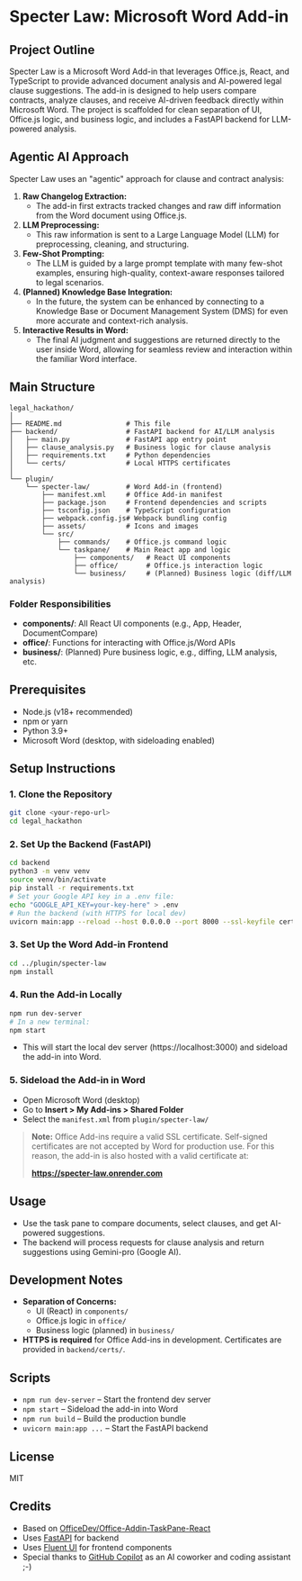 # Specter Law: Microsoft Word Add-in

## Project Outline

Specter Law is a Microsoft Word Add-in that leverages Office.js, React, and TypeScript to provide advanced document analysis and AI-powered legal clause suggestions. The add-in is designed to help users compare contracts, analyze clauses, and receive AI-driven feedback directly within Microsoft Word. The project is scaffolded for clean separation of UI, Office.js logic, and business logic, and includes a FastAPI backend for LLM-powered analysis.

## Agentic AI Approach

Specter Law uses an "agentic" approach for clause and contract analysis:

1. **Raw Changelog Extraction:**
   - The add-in first extracts tracked changes and raw diff information from the Word document using Office.js.
2. **LLM Preprocessing:**
   - This raw information is sent to a Large Language Model (LLM) for preprocessing, cleaning, and structuring.
3. **Few-Shot Prompting:**
   - The LLM is guided by a large prompt template with many few-shot examples, ensuring high-quality, context-aware responses tailored to legal scenarios.
4. **(Planned) Knowledge Base Integration:**
   - In the future, the system can be enhanced by connecting to a Knowledge Base or Document Management System (DMS) for even more accurate and context-rich analysis.
5. **Interactive Results in Word:**
   - The final AI judgment and suggestions are returned directly to the user inside Word, allowing for seamless review and interaction within the familiar Word interface.

## Main Structure

```
legal_hackathon/
│
├── README.md                # This file
├── backend/                 # FastAPI backend for AI/LLM analysis
│   ├── main.py              # FastAPI app entry point
│   ├── clause_analysis.py   # Business logic for clause analysis
│   ├── requirements.txt     # Python dependencies
│   └── certs/               # Local HTTPS certificates
│
└── plugin/
    └── specter-law/         # Word Add-in (frontend)
        ├── manifest.xml     # Office Add-in manifest
        ├── package.json     # Frontend dependencies and scripts
        ├── tsconfig.json    # TypeScript configuration
        ├── webpack.config.js# Webpack bundling config
        ├── assets/          # Icons and images
        └── src/
            ├── commands/    # Office.js command logic
            └── taskpane/    # Main React app and logic
                ├── components/   # React UI components
                ├── office/       # Office.js interaction logic
                └── business/     # (Planned) Business logic (diff/LLM analysis)
```

### Folder Responsibilities
- **components/**: All React UI components (e.g., App, Header, DocumentCompare)
- **office/**: Functions for interacting with Office.js/Word APIs
- **business/**: (Planned) Pure business logic, e.g., diffing, LLM analysis, etc.

## Prerequisites
- Node.js (v18+ recommended)
- npm or yarn
- Python 3.9+
- Microsoft Word (desktop, with sideloading enabled)

## Setup Instructions

### 1. Clone the Repository
```zsh
git clone <your-repo-url>
cd legal_hackathon
```

### 2. Set Up the Backend (FastAPI)
```zsh
cd backend
python3 -m venv venv
source venv/bin/activate
pip install -r requirements.txt
# Set your Google API key in a .env file:
echo "GOOGLE_API_KEY=your-key-here" > .env
# Run the backend (with HTTPS for local dev)
uvicorn main:app --reload --host 0.0.0.0 --port 8000 --ssl-keyfile certs/key.pem --ssl-certfile certs/cert.pem
```

### 3. Set Up the Word Add-in Frontend
```zsh
cd ../plugin/specter-law
npm install
```

### 4. Run the Add-in Locally
```zsh
npm run dev-server
# In a new terminal:
npm start
```
- This will start the local dev server (https://localhost:3000) and sideload the add-in into Word.

### 5. Sideload the Add-in in Word
- Open Microsoft Word (desktop)
- Go to **Insert > My Add-ins > Shared Folder**
- Select the `manifest.xml` from `plugin/specter-law/`

> **Note:** Office Add-ins require a valid SSL certificate. Self-signed certificates are not accepted by Word for production use. For this reason, the add-in is also hosted with a valid certificate at:
>
> **https://specter-law.onrender.com**

## Usage
- Use the task pane to compare documents, select clauses, and get AI-powered suggestions.
- The backend will process requests for clause analysis and return suggestions using Gemini-pro (Google AI).

## Development Notes
- **Separation of Concerns:**
  - UI (React) in `components/`
  - Office.js logic in `office/`
  - Business logic (planned) in `business/`
- **HTTPS is required** for Office Add-ins in development. Certificates are provided in `backend/certs/`.

## Scripts
- `npm run dev-server` – Start the frontend dev server
- `npm start` – Sideload the add-in into Word
- `npm run build` – Build the production bundle
- `uvicorn main:app ...` – Start the FastAPI backend

## License
MIT

## Credits
- Based on [OfficeDev/Office-Addin-TaskPane-React](https://github.com/OfficeDev/Office-Addin-TaskPane-React)
- Uses [FastAPI](https://fastapi.tiangolo.com/) for backend
- Uses [Fluent UI](https://react.fluentui.dev/) for frontend components
- Special thanks to [GitHub Copilot](https://github.com/features/copilot) as an AI coworker and coding assistant ;-)
